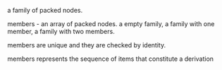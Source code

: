 a family of packed nodes.

members 
	- an array of packed nodes.
	 a empty family,
	a family with one member,
	a family with two members.
	
members are unique and they are checked by identity.

members represents  the sequence of items that constitute  a derivation


	
